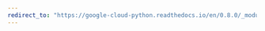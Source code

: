 ```yaml
---
redirect_to: "https://google-cloud-python.readthedocs.io/en/0.8.0/_modules/gcloud/datastore/entity.html"
---
```

